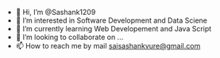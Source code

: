 - 👋 Hi, I’m @Sashank1209
- 👀 I’m interested in Software Development and Data Sciene
- 🌱 I’m currently learning Web Developement and Java Script
- 💞️ I’m looking to collaborate on ...
- 📫 How to reach me by mail saisashankvure@gmail.com

<!---
Sashank1209/Sashank1209 is a ✨ special ✨ repository because its `README.md` (this file) appears on your GitHub profile.
You can click the Preview link to take a look at your changes.
--->
